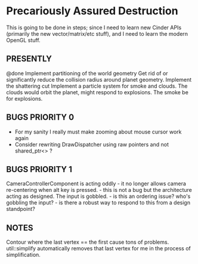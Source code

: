 # Precariously Assured Destruction

This is going to be done in steps; since I need to learn new Cinder APIs (primarily the new vector/matrix/etc stuff), and I need to learn the modern OpenGL stuff.

## PRESENTLY

@done Implement partitioning of the world geometry
Get rid of or significantly reduce the collision radius around planet geometry.
Implement the shattering cut
Implement a particle system for smoke and clouds. The clouds would orbit the planet, might respond to explosions. The smoke be for explosions.



## BUGS PRIORITY 0

- For my sanity I really must make zooming about mouse cursor work again
- Consider rewriting DrawDispatcher using raw pointers and not shared_ptr<> ?

## BUGS PRIORITY 1

CameraControllerComponent is acting oddly - it no longer allows camera re-centering when alt key is pressed.
	- this is not a bug but the architecture acting as designed. The input is gobbled.
	- is this an ordering issue? who's gobbling the input?
	- is there a robust way to respond to this from a design standpoint?

## NOTES
Contour where the last vertex == the first cause tons of problems. util::simplify automatically removes that last vertex for me in the process of simplification.
